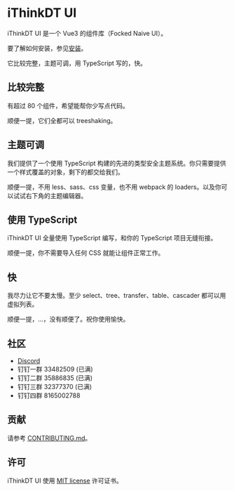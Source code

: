 <!--anchor:on-->

# iThinkDT UI

iThinkDT UI 是一个 Vue3 的组件库（Focked Naive UI）。

要了解如何安装，参见[安装](installation)。

它比较完整，主题可调，用 TypeScript 写的，快。

## 比较完整

有超过 80 个组件，希望能帮你少写点代码。

顺便一提，它们全都可以 treeshaking。

## 主题可调

我们提供了一个使用 TypeScript 构建的先进的类型安全主题系统。你只需要提供一个样式覆盖的对象，剩下的都交给我们。

顺便一提，不用 less、sass、css 变量，也不用 webpack 的 loaders。以及你可以试试右下角的主题编辑器。

## 使用 TypeScript

iThinkDT UI 全量使用 TypeScript 编写，和你的 TypeScript 项目无缝衔接。

顺便一提，你不需要导入任何 CSS 就能让组件正常工作。

## 快

我尽力让它不要太慢。至少 select、tree、transfer、table、cascader 都可以用虚拟列表。

顺便一提，...，没有顺便了。祝你使用愉快。

## 社区

- [Discord](https://discord.gg/Pqv7Mev5Dd)
- 钉钉一群 33482509 (已满)
- 钉钉二群 35886835 (已满)
- 钉钉三群 32377370 (已满)
- 钉钉四群 8165002788

## 贡献

请参考 [CONTRIBUTING.md](https://github.com/liuzw2579/ithinkdt-ui/blob/main/CONTRIBUTING.md)。

## 许可

iThinkDT UI 使用 [MIT license](https://opensource.org/licenses/MIT) 许可证书。
